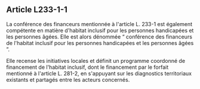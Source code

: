 ## Article L233-1-1

La conférence des financeurs mentionnée à l'article L. 233-1 est également compétente en matière d'habitat
inclusif pour les personnes handicapées et les personnes âgées. Elle est alors dénommée “ conférence des
financeurs de l'habitat inclusif pour les personnes handicapées et les personnes âgées ”.


Elle recense les initiatives locales et définit un programme coordonné de financement de l'habitat inclusif,
dont le financement par le forfait mentionné à l'article L. 281-2, en s'appuyant sur les diagnostics territoriaux
existants et partagés entre les acteurs concernés.

